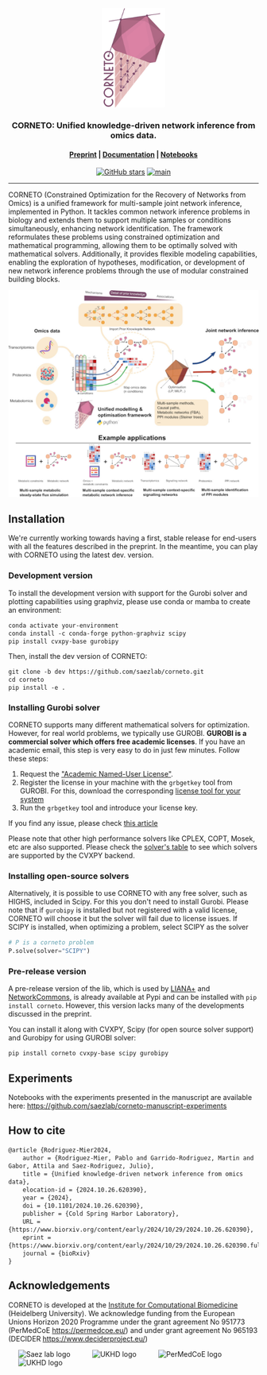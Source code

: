 <div align="center"> 
<img alt="corneto logo" src="docs/_static/logo/corneto-logo-512px.png" height="200"/>
<br>
<h3>CORNETO: Unified knowledge-driven network inference from omics data.</h3>


<h4>

[Preprint](https://doi.org/10.1101/2024.10.26.620390) | [Documentation](https://saezlab.github.io/corneto/dev) | [Notebooks](https://saezlab.github.io/corneto/dev/tutorials/index.html)

</h4>

<!-- badges: start -->
[![GitHub stars](https://img.shields.io/github/stars/saezlab/corneto)](https://github.com/saezlab/corneto/stargazers)
[![main](https://github.com/saezlab/corneto/actions/workflows/unit-tests.yml/badge.svg)](https://github.com/saezlab/corneto/actions)
<!-- badges: end -->

</div>


---

CORNETO (Constrained Optimization for the Recovery of Networks from Omics) is a unified framework for multi-sample joint network inference, implemented in Python. It tackles common network inference problems in biology and extends them to support multiple samples or conditions simultaneously, enhancing network identification. The framework reformulates these problems using constrained optimization and mathematical programming, allowing them to be optimally solved with mathematical solvers. Additionally, it provides flexible modeling capabilities, enabling the exploration of hypotheses, modification, or development of new network inference problems through the use of modular constrained building blocks.

<p align="center">
  <img alt="CORNETO abstract" src="docs/_static/corneto-fig-abstract-v3.jpg" width="720" style="max-width: 100%; height: auto;">
</p>

## Installation

We're currently working towards having a first, stable release for end-users with all the features described in the preprint. In the meantime, you can play with CORNETO using the latest dev. version.

### Development version

To install the development version with support for the Gurobi solver and plotting capabilities using graphviz, please use conda or mamba to create an environment:

```
conda activate your-environment
conda install -c conda-forge python-graphviz scipy
pip install cvxpy-base gurobipy
```

Then, install the dev version of CORNETO:
```
git clone -b dev https://github.com/saezlab/corneto.git
cd corneto
pip install -e .
```

### Installing Gurobi solver

CORNETO supports many different mathematical solvers for optimization. However, for real world problems, we typically use GUROBI.  **GUROBI is a commercial solver which offers free academic licenses**. If you have an academic email, this step is very easy to do in just few minutes. Follow these steps:

1. Request the ["Academic Named-User License"](https://www.gurobi.com/features/academic-named-user-license/).
2. Register the license in your machine with the `grbgetkey` tool from GUROBI. For this, download the corresponding [license tool for your system](https://support.gurobi.com/hc/en-us/articles/360059842732-How-do-I-set-up-a-license-without-installing-the-full-Gurobi-package)
3. Run the `grbgetkey` tool and introduce your license key.

If you find any issue, please check [this article](https://support.gurobi.com/hc/en-us/articles/13207658935185-How-do-I-retrieve-an-Academic-Named-User-license)

Please note that other high performance solvers like CPLEX, COPT, Mosek, etc are also supported. Please check the [solver's table](https://www.cvxpy.org/tutorial/solvers/index.html) to see which solvers are supported by the CVXPY backend. 

### Installing open-source solvers

Alternatively, it is possible to use CORNETO with any free solver, such as HIGHS, included in Scipy. For this you don't need to install Gurobi. Please note that if `gurobipy` is installed but not registered with a valid license, CORNETO will choose it but the solver will fail due to license issues. If SCIPY is installed, when optimizing a problem, select SCIPY as the solver

```python
# P is a corneto problem
P.solve(solver="SCIPY")
```

### Pre-release version

A pre-release version of the lib, which is used by [LIANA+](https://liana-py.readthedocs.io/) and [NetworkCommons](https://networkcommons.readthedocs.io/), is already available at Pypi and can be installed with `pip install corneto`. However, this version lacks many of the developments discussed in the preprint. 

You can install it along with CVXPY, Scipy (for open source solver support) and Gurobipy for using GUROBI solver:

```bash
pip install corneto cvxpy-base scipy gurobipy
```

## Experiments

Notebooks with the experiments presented in the manuscript are available here: https://github.com/saezlab/corneto-manuscript-experiments

## How to cite

```
@article {Rodriguez-Mier2024,
	author = {Rodriguez-Mier, Pablo and Garrido-Rodriguez, Martin and Gabor, Attila and Saez-Rodriguez, Julio},
	title = {Unified knowledge-driven network inference from omics data},
	elocation-id = {2024.10.26.620390},
	year = {2024},
	doi = {10.1101/2024.10.26.620390},
	publisher = {Cold Spring Harbor Laboratory},
	URL = {https://www.biorxiv.org/content/early/2024/10/29/2024.10.26.620390},
	eprint = {https://www.biorxiv.org/content/early/2024/10/29/2024.10.26.620390.full.pdf},
	journal = {bioRxiv}
}
```

## Acknowledgements

CORNETO is developed at the [Institute for Computational Biomedicine](https://saezlab.org) (Heidelberg University). We acknowledge funding from the European Unions Horizon 2020 Programme under the grant agreement No 951773 (PerMedCoE https://permedcoe.eu/) and under grant agreement No 965193 (DECIDER https://www.deciderproject.eu/)

<div align="left">
  <img src="https://raw.githubusercontent.com/saezlab/.github/main/profile/logos/saezlab.png" alt="Saez lab logo" height="64px" style="margin: 0 20px;">
  <img src="https://yt3.googleusercontent.com/ytc/AIf8zZSHTQJs12aUZjHsVBpfFiRyrK6rbPwb-7VIxZQk=s176-c-k-c0x00ffffff-no-rj" alt="UKHD logo" height="64px" style="margin: 0 20px;">
  <img src="https://lcsb-biocore.github.io/COBREXA.jl/stable/assets/permedcoe.svg" alt="PerMedCoE logo" height="64px" style="margin: 0 20px;">
  <img src="https://raw.githubusercontent.com/saezlab/corneto/refs/heads/main/docs/_static/decider-eu-logo.png" alt="UKHD logo" height="64px" style="margin: 0 20px;">
</div>
